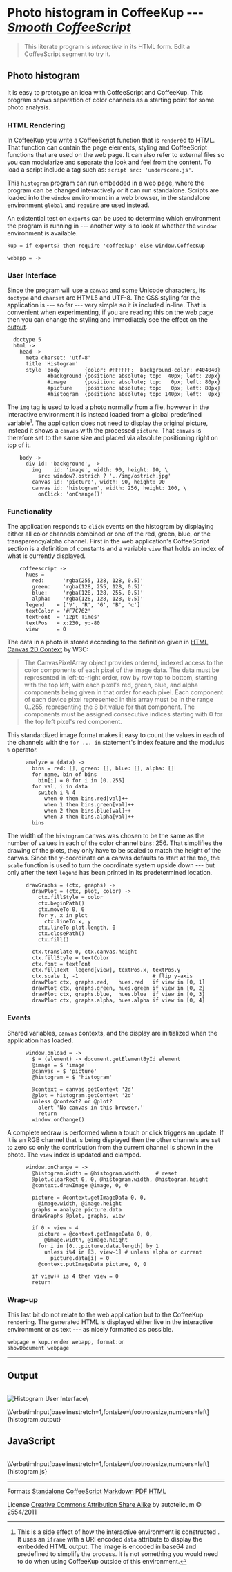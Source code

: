 
# Photo histogram in CoffeeKup --- _[Smooth CoffeeScript](http://autotelicum.github.com/Smooth-CoffeeScript/)_

> This literate program is _interactive_ in its HTML form. Edit a CoffeeScript segment to try it.


## Photo histogram

It is easy to prototype an idea with CoffeeScript and CoffeeKup. This program shows separation of color channels as a starting point for some photo analysis.


### HTML Rendering

In CoffeeKup you write a CoffeeScript function that is `render`ed to HTML. That function can contain the page elements, styling and CoffeeScript functions that are used on the web page. It can also refer to external files so you can modularize and separate the look and feel from the content. To load a script include a tag such as: `script src: 'underscore.js'`.

This `histogram` program can run embedded in a web page, where the program can be changed interactively or it can run standalone. Scripts are loaded into the `window` environment in a web browser, in the standalone environment `global` and `require` are used instead.

An existential test on `exports` can be used to determine which environment the program is running in --- another way is to look at whether the `window` environment is available.

~~~~ {.coffeescript}
kup = if exports? then require 'coffeekup' else window.CoffeeKup

webapp = ->
~~~~

### User Interface

Since the program will use a `canvas` and some Unicode characters, its `doctype` and `charset` are HTML5 and UTF-8. The CSS styling for the application is --- so far --- very simple so it is included in-line. That is convenient when experimenting, if you are reading this on the web page then you can change the styling and immediately see the effect on the [output](#output).

~~~~ {.coffeescript}
  doctype 5
  html ->
    head ->
      meta charset: 'utf-8'
      title 'Histogram'
      style 'body        {color: #FFFFFF;  background-color: #404040}
             #background {position: absolute; top:  40px; left: 20px}
             #image      {position: absolute; top:   0px; left: 80px}
             #picture    {position: absolute; top:   0px; left: 80px}
             #histogram  {position: absolute; top: 140px; left:  0px}'
~~~~

The `img` tag is used to load a photo normally from a file, however in the interactive environment it is instead loaded from a global predefined variable[^1]. The application does not need to display the original picture, instead it shows a `canvas` with the processed `picture`. That `canvas` is therefore set to the same size and placed via absolute positioning right on top of it.

[^1]: This is a side effect of how the interactive environment is constructed . It uses an `iframe` with a URI encoded `data` attribute to display the embedded HTML output. The image is encoded in base64 and predefined to simplify the process. It is not something you would need to do when using CoffeeKup outside of this environment.

~~~~ {.coffeescript}
    body ->
      div id: 'background', ->
        img    id: 'image', width: 90, height: 90, \
          src: window?.ostrich ? '../img/ostrich.jpg'
        canvas id: 'picture', width: 90, height: 90
        canvas id: 'histogram', width: 256, height: 100, \
          onClick: 'onChange()'
~~~~

### Functionality

The application responds to `click` events on the histogram by displaying either all color channels combined or one of the red, green, blue, or the transparency/alpha channel. First in the web application's CoffeeScript section is a definition of constants and a variable `view` that holds an index of what is currently displayed. 

~~~~ {.coffeescript}
    coffeescript ->
      hues =
        red:      'rgba(255, 128, 128, 0.5)'
        green:    'rgba(128, 255, 128, 0.5)'
        blue:     'rgba(128, 128, 255, 0.5)'
        alpha:    'rgba(128, 128, 128, 0.5)'
      legend    = ['∀', 'R', 'G', 'B', 'α']
      textColor = '#F7C762'
      textFont  = '12pt Times'
      textPos   = x:230, y:-80
      view      = 0
~~~~

The data in a photo is stored according to the definition given in [HTML Canvas 2D Context](http://www.w3.org/TR/2011/WD-2dcontext-20110405/#dom-imagedata-data) by W3C:

> The CanvasPixelArray object provides ordered, indexed access to the color components of each pixel of the image data. The data must be represented in left-to-right order, row by row top to bottom, starting with the top left, with each pixel's red, green, blue, and alpha components being given in that order for each pixel. Each component of each device pixel represented in this array must be in the range 0..255, representing the 8 bit value for that component. The components must be assigned consecutive indices starting with 0 for the top left pixel's red component.

This standardized image format makes it easy to count the values in each of the channels with the `for ... in` statement's index feature and the modulus `%` operator.

~~~~ {.coffeescript}
      analyze = (data) ->
        bins = red: [], green: [], blue: [], alpha: []
        for name, bin of bins
          bin[i] = 0 for i in [0..255]
        for val, i in data
          switch i % 4
            when 0 then bins.red[val]++
            when 1 then bins.green[val]++
            when 2 then bins.blue[val]++
            when 3 then bins.alpha[val]++
        bins
~~~~

The width of the `histogram` canvas was chosen to be the same as the number of values in each of the color channel `bins`: 256. That simplifies the drawing of the plots, they only have to be scaled to match the height of the canvas. Since the y-coordinate on a canvas defaults to start at the top, the `scale` function is used to turn the coordinate system upside down --- but only after the text `legend` has been printed in its predetermined location.

~~~~ {.coffeescript}
      drawGraphs = (ctx, graphs) ->
        drawPlot = (ctx, plot, color) ->
          ctx.fillStyle = color
          ctx.beginPath()
          ctx.moveTo 0, 0
          for y, x in plot
            ctx.lineTo x, y
          ctx.lineTo plot.length, 0
          ctx.closePath()
          ctx.fill()

        ctx.translate 0, ctx.canvas.height
        ctx.fillStyle = textColor
        ctx.font = textFont
        ctx.fillText  legend[view], textPos.x, textPos.y
        ctx.scale 1, -1                        # flip y-axis
        drawPlot ctx, graphs.red,   hues.red   if view in [0, 1]
        drawPlot ctx, graphs.green, hues.green if view in [0, 2]
        drawPlot ctx, graphs.blue,  hues.blue  if view in [0, 3]
        drawPlot ctx, graphs.alpha, hues.alpha if view in [0, 4]
~~~~


### Events

Shared variables, `canvas` contexts, and the display are initialized when the application has loaded. 

~~~~ {.coffeescript}
      window.onload = ->
        $ = (element) -> document.getElementById element
        @image = $ 'image'
        @canvas = $ 'picture'
        @histogram = $ 'histogram'

        @context = canvas.getContext '2d'
        @plot = histogram.getContext '2d'
        unless @context? or @plot?
          alert 'No canvas in this browser.'
          return
        window.onChange()
~~~~

A complete redraw is performed when a touch or click triggers an update. If it is an RGB channel that is being displayed then the other channels are set to zero so only the contribution from the current channel is shown in the photo. The `view` index is updated and clamped.

~~~~ {.coffeescript}
      window.onChange = ->
        @histogram.width = @histogram.width     # reset
        @plot.clearRect 0, 0, @histogram.width, @histogram.height
        @context.drawImage @image, 0, 0

        picture = @context.getImageData 0, 0,
          @image.width, @image.height
        graphs = analyze picture.data
        drawGraphs @plot, graphs, view

        if 0 < view < 4
          picture = @context.getImageData 0, 0,
            @image.width, @image.height
          for i in [0...picture.data.length] by 1
            unless i%4 in [3, view-1] # unless alpha or current
              picture.data[i] = 0
          @context.putImageData picture, 0, 0

        if view++ is 4 then view = 0
        return
~~~~


### Wrap-up

This last bit do not relate to the web application but to the CoffeeKup `render`ing. The generated HTML is displayed either live in the interactive environment or as text --- as nicely formatted as possible.

~~~~ {.coffeescript}
webpage = kup.render webapp, format:on
showDocument webpage
~~~~

-----------------------------------------------------------------------------

## Output

~~~~ {.output}

~~~~

![Histogram User Interface](../img/histogram.png)\ 

\VerbatimInput[baselinestretch=1,fontsize=\footnotesize,numbers=left]{histogram.output}

## JavaScript

~~~~ {.js-source}

~~~~

\VerbatimInput[baselinestretch=1,fontsize=\footnotesize,numbers=left]{histogram.js}

-----------------------------------------------------------------------------

Formats [Standalone](http://autotelicum.github.com/Smooth-CoffeeScript/literate/histogram-output.html)	[CoffeeScript](http://autotelicum.github.com/Smooth-CoffeeScript/literate/histogram.coffee)	[Markdown](http://autotelicum.github.com/Smooth-CoffeeScript/literate/histogram.md) [PDF](http://autotelicum.github.com/Smooth-CoffeeScript/literate/histogram.pdf) [HTML](http://autotelicum.github.com/Smooth-CoffeeScript/literate/histogram.html)

License [Creative Commons Attribution Share Alike](http://creativecommons.org/licenses/by-sa/3.0/)
by autotelicum © 2554/2011

<!---------------------------------------------------------------------------
Commands used to extract code, execute it, and to format this document:

Edit ,x/^~~+[   ]*{\.coffeescript.*}$/+,/^~~+$/-p
Edit ,>ssam -n 'x/^~~+[   ]*{\.coffeescript.*}$/+,/^~~+$/-' |cat embed-standalone.coffee - |tee histogram.coffee | coffee -cs >histogram.js; coffee histogram.coffee |tee histogram-output.html >histogram.output; open histogram-output.html; plumb histogram-output.html
Edit ,>pandoc -f markdown -t html -S -5 --css pandoc-template.css --template pandoc-template.html -B embed-readability.html -B embed.html | ssam 's/(<code class="sourceCode coffeescript")/\1 contenteditable=\"true\"/g' | ssam 's/<img src=\"[^\"]+\" alt=\"[^\"]+\" \/>/<canvas id=\"drawCanvas\" width=\"0\" height=\"0\"><\/canvas>/' >histogram.html; open histogram.html; plumb histogram.html
Edit ,>markdown2pdf --listings --xetex '--template=pandoc-template.tex' -o histogram.pdf; open histogram.pdf

To execute these commands; middle-button select them in the acme environment.
acme and ssam are part of the plan9 OS and can run on *nix variants via plan9port.
The formatting is done with pandoc, a universal markup converter, and TeX.
---------------------------------------------------------------------------->
